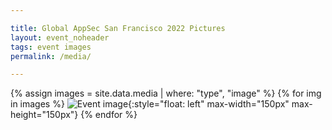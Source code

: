 ```yaml
---

title: Global AppSec San Francisco 2022 Pictures
layout: event_noheader
tags: event images
permalink: /media/

---
```



{% assign images = site.data.media | where: "type", "image" %}
{% for img in images %}
![Event image]({{img.url}}){:style="float: left" max-width="150px" max-height="150px"}
{% endfor %}

